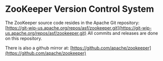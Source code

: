 <!--
Copyright 2002-2004 The Apache Software Foundation

Licensed under the Apache License, Version 2.0 (the "License");
you may not use this file except in compliance with the License.
You may obtain a copy of the License at

http://www.apache.org/licenses/LICENSE-2.0

Unless required by applicable law or agreed to in writing, software
distributed under the License is distributed on an "AS IS" BASIS,
WITHOUT WARRANTIES OR CONDITIONS OF ANY KIND, either express or implied.
See the License for the specific language governing permissions and
limitations under the License.
//-->

# ZooKeeper Version Control System

The ZooKeeper source code resides in the Apache Git repository:
[https://git-wip-us.apache.org/repos/asf/zookeeper.git](https://git-wip-us.apache.org/repos/asf/zookeeper.git)
All commits and releases are done on this repository.

There is also a github mirror at:
[https://github.com/apache/zookeeper](https://github.com/apache/zookeeper)
